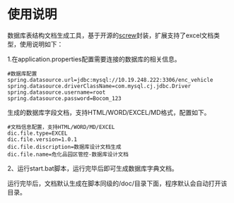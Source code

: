 # 使用说明

数据库表结构文档生成工具，基于开源的[screw](https://github.com/pingfangushi/screw)封装，扩展支持了excel文档类型，使用说明如下：



1.在application.properties配置需要连接的数据库的相关信息。

```
#数据库配置
spring.datasource.url=jdbc:mysql://10.19.248.222:3306/enc_vehicle
spring.datasource.driverClassName=com.mysql.cj.jdbc.Driver
spring.datasource.username=root
spring.datasource.password=Bocom_123
```

生成的数据库字段文档，支持HTML/WORD/EXCEL/MD格式，配置如下。

```
#文档信息配置，支持HTML/WORD/MD/EXCEL
dic.file.type=EXCEL
dic.file.version=1.0.1
dic.file.discription=数据库设计文档生成
dic.file.name=危化品园区管控-数据库设计文档
```



2、运行start.bat脚本，运行完毕后即可生成数据库字典文档。

​      运行完毕后，文档默认生成在脚本同级的/doc/目录下面，程序默认会自动打开该目录。
